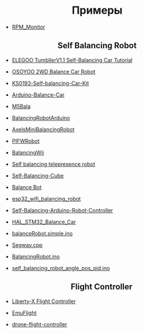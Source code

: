 <h1 align="center">Примеры</h1>

- [RPM_Monitor](https://github.com/Saad-Imtiaz/RPM-Monitor)

<h2 align="center">Self Balancing Robot</h2>

- [ELEGOO TumbllerV1.1 Self-Balancing Car Tutorial](https://github.com/elegooofficial/ELEGOO-TumbllerV1.1-Self-Balancing-Car-Tutorial)
- [OSOYOO 2WD Balance Car Robot](https://github.com/osoyoo/Osoyoo-development-kits/tree/master/OSOYOO%202WD%20Balance%20Car%20Robot)
- [KS0193-Self-balancing-Car-Kit](https://github.com/keyestudio/KS0193-Self-balancing-Car-Kit)
- [Arduino-Balance-Car](https://github.com/YahboomTechnology/Arduino-Balance-Car)
- [M5Bala](https://github.com/m5stack/M5Bala)
- [BalancingRobotArduino](https://github.com/TKJElectronics/BalancingRobotArduino/tree/a3741fe8e43bb530dd653d5dc4a8c3bbec8d448f)
- [AxelsMiniBalancingRobot](https://github.com/littleningmeng/AxelsMiniBalancingRobot)
- [PIFWRobot](https://github.com/tuannv0898/PIFer)
- [BalancingWii](https://github.com/mahowik/BalancingWii)
- [Self balancing telepresence robot](https://github.com/husarion/self-balancing-telepresence-robot)
- [Self-Balancing-Cube](https://github.com/remrc/Self-Balancing-Cube)
- [Balance Bot](https://github.com/heethesh/Balance-Bot)
- [esp32_wifi_balancing_robot](https://github.com/bluino/esp32_wifi_balancing_robot/tree/4b89780753b002b01a174844d3e9ee0854763616)
- [Self-Balancing-Arduino-Robot-Controller](https://github.com/josealejandro2928/Self-Balancing-Arduino-Robot-Controller)
- [HAL_STM32_Balance_Car](https://github.com/HZ1213825/HAL_STM32_Balance_Car)
- [balanceRobot.simple.ino](https://github.com/UlrikHjort/Arduino-Self-Balancing-Robot-Simple-Complementary-Filter/blob/main/balanceRobot.simple.ino)
- [Segway.cpp](https://github.com/martyg77/rtos/blob/master/src/Segway.cpp)
- [BalancingRobot.ino](https://github.com/awk6873/arduino-BalancingRobot/blob/main/BalancingRobot/BalancingRobot.ino)
- [self_balancing_robot_angle_pos_pid.ino](https://github.com/Aaatresh/self-balancing-robot/blob/master/code/self_balancing_robot_angle_pos_pid/self_balancing_robot_angle_pos_pid.ino)

  <h2 align="center">Flight Controller</h2>

- [Liberty-X Flight Controller](https://github.com/F33RNI/Liberty-X)
- [EmuFlight](https://github.com/emuflight/EmuFlight)
- [drone-flight-controller](https://github.com/lobodol/drone-flight-controller/tree/a05912fda4519d70fb7f154592896026e8e2364b)
